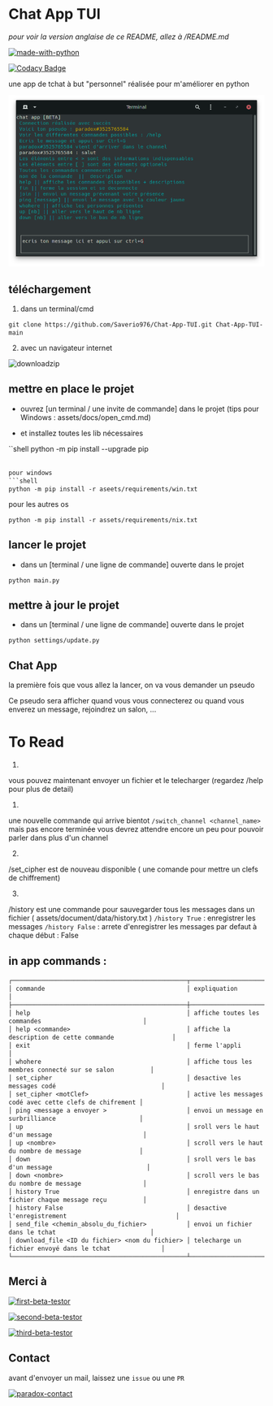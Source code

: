 # Chat App TUI

*pour voir la version anglaise de ce README, allez à /README.md*

[![made-with-python](https://img.shields.io/badge/Made%20with-Python-1f425f.svg)](https://www.python.org/)

[![Codacy Badge](https://app.codacy.com/project/badge/Grade/aad0f93f865040beb83aaf1f5015e2bc)](https://www.codacy.com/gh/Saverio976/Chat-App-TUI/dashboard?utm_source=github.com&amp;utm_medium=referral&amp;utm_content=Saverio976/Chat-App-TUI&amp;utm_campaign=Badge_Grade)

une app de tchat à but "personnel" réalisée pour m'améliorer en python

![chat-app-TUI](/assets/image/chat_app_tui.png "chat-app-TUI")

## téléchargement

1) dans un terminal/cmd
```shell
git clone https://github.com/Saverio976/Chat-App-TUI.git Chat-App-TUI-main
```

2) avec un navigateur internet

![downloadzip](/assets/document/img/downloadzip.png "downloadzip")

## mettre en place le projet

- ouvrez [un terminal / une invite de commande] dans le projet (tips pour Windows : assets/docs/open_cmd.md)

- et installez toutes les lib nécessaires

``shell
python -m pip install --upgrade pip
```

pour windows
```shell
python -m pip install -r aseets/requirements/win.txt
```

pour les autres os
```shell
python -m pip install -r assets/requirements/nix.txt
```

## lancer le projet

- dans un [terminal / une ligne de commande] ouverte dans le projet
```shell
python main.py
```

## mettre à jour le projet

- dans un [terminal / une ligne de commande] ouverte dans le projet
```shell
python settings/update.py
```

## Chat App

la première fois que vous allez la lancer, on va vous demander un pseudo

Ce pseudo sera afficher quand vous vous connecterez ou quand vous enverez un message, rejoindrez un salon, ...

# To Read
1)
vous pouvez maintenant envoyer un fichier et le telecharger (regardez /help pour plus de detail)

1)
une nouvelle commande qui arrive bientot ``/switch_channel <channel_name>`` mais pas encore terminée
vous devrez attendre encore un peu pour pouvoir parler dans plus d'un channel

2)
/set_cipher est de nouveau disponible ( une comande pour mettre un clefs de chiffrement)

3)
/history est une commande pour sauvegarder tous les messages dans un fichier ( assets/document/data/history.txt )
`/history True` : enregistrer les messages
`/history False` : arrete d'enregistrer les messages
par defaut à chaque début : False

## in app commands : 
```
┌────────────────────────────────────────────────┬─────────────────────────────────────────────────────────┐
│ commande                                       │ expliquation                                            │
├────────────────────────────────────────────────┼─────────────────────────────────────────────────────────┤
│ help                                           │ affiche toutes les commandes                            │
│ help <commande>                                │ affiche la description de cette commande                │
│ exit                                           │ ferme l'appli                                           │
│ whohere                                        │ affiche tous les membres connecté sur se salon          │
│ set_cipher                                     │ desactive les messages codé                             │
│ set_cipher <motClef>                           │ active les messages codé avec cette clefs de chifrement │
│ ping <message a envoyer >                      │ envoi un message en surbrilliance                       │
│ up                                             │ sroll vers le haut d'un message                         │
│ up <nombre>                                    │ scroll vers le haut du nombre de message                │
│ down                                           │ sroll vers le bas d'un message                          │
│ down <nombre>                                  │ scroll vers le bas du nombre de message                 │
│ history True                                   │ enregistre dans un fichier chaque message reçu          │
│ history False                                  │ desactive l'enregistrement                              │
│ send_file <chemin_absolu_du_fichier>           │ envoi un fichier dans le tchat                          │
│ download_file <ID du fichier> <nom du fichier> │ telecharge un fichier envoyé dans le tchat              │
└────────────────────────────────────────────────┴─────────────────────────────────────────────────────────┘
```

## Merci à

[![first-beta-testor](https://img.shields.io/badge/First%20Beta%20Testor-Quentin-red)](https://instagram.com/chaque_64?igshid=p6k5bmwvknk)

[![second-beta-testor](https://img.shields.io/badge/Second%20Beta%20Testor-Luciolle24-blue)](https://github.com/luciolle24)

[![third-beta-testor](https://img.shields.io/badge/Second%20Beta%20Testor-DreamFail-green)](https://github.com/DreamFail)

## Contact

avant d'envoyer un mail, laissez une `issue` ou une `PR`

[![paradox-contact](https://img.shields.io/badge/Saverio-personnex976%40gmail.com-blue)](mailto:personnex976%40gmail.com)